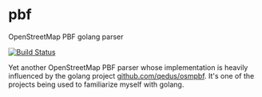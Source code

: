 # pbf
OpenStreetMap PBF golang parser

[![Build Status](https://travis-ci.org/maguro/pbf.svg?branch=master)](https://travis-ci.org/maguro/pbf)

Yet another OpenStreetMap PBF parser whose implementation is heavily influenced
by the golang project [github.com/qedus/osmpbf](https://github.com/qedus/osmpbf).
It's one of the projects being used to familiarize myself with golang.